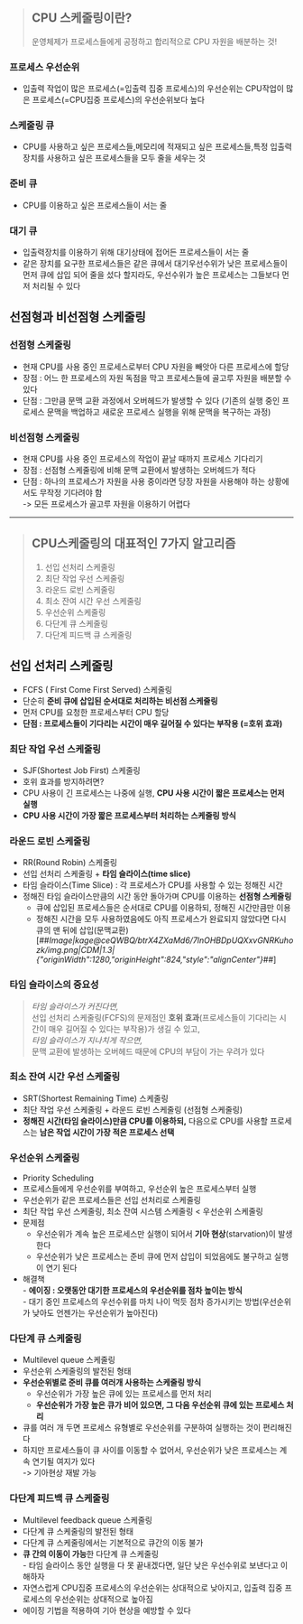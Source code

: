 > ## CPU 스케줄링이란?
> 
> 운영체제가 프로세스들에게 공정하고 합리적으로 CPU 자원을 배분하는 것!

### 프로세스 우선순위

-   입출력 작업이 많은 프로세스(=입출력 집중 프로세스)의 우선순위는 CPU작업이 많은 프로세스(=CPU집중 프로세스)의 우선순위보다 높다

### 스케줄링 큐

-   CPU를 사용하고 싶은 프로세스들,메모리에 적재되고 싶은 프로세스들,특정 입출력장치를 사용하고 싶은 프로세스들을 모두 줄을 세우는 것

### 준비 큐

-   CPU를 이용하고 싶은 프로세스들이 서는 줄

### 대기 큐

-   입출력장치를 이용하기 위해 대기상태에 접어든 프로세스들이 서는 줄
-   같은 장치를 요구한 프로세스들은 같은 큐에서 대기우선수위가 낮은 프로세스들이 먼저 큐에 삽입 되어 줄을 섰다 할지라도, 우선수위가 높은 프로세스는 그들보다 먼저 처리될 수 있다

## 선점형과 비선점형 스케줄링

### 선점형 스케줄링

-   현재 CPU를 사용 중인 프로세스로부터 CPU 자원을 빼앗아 다른 프로세스에 할당
-   장점 : 어느 한 프로세스의 자원 독점을 막고 프로세스들에 골고루 자원을 배분할 수 있다
-   단점 : 그만큼 문맥 교환 과정에서 오버헤드가 발생할 수 있다 (기존의 실행 중인 프로세스 문맥을 백업하고 새로운 프로세스 실행을 위해 문맥을 복구하는 과정)

### 비선점형 스케줄링

-   현재 CPU를 사용 중인 프로세스의 작업이 끝날 때까지 프로세스 기다리기
-   장점 : 선점형 스케줄링에 비해 문맥 교환에서 발생하는 오버헤드가 적다
-   단점 : 하나의 프로세스가 자원을 사용 중이라면 당장 자원을 사용해야 하는 상황에서도 무작정 기다려야 함  
    \-> 모든 프로세스가 골고루 자원을 이용하기 어렵다

---

> ## CPU스케줄링의 대표적인 7가지 알고리즘
> 
> 1.  선입 선처리 스케줄링
> 2.  최단 작업 우선 스케줄링
> 3.  라운드 로빈 스케줄링
> 4.  최소 잔여 시간 우선 스케줄링
> 5.  우선순위 스케줄링
> 6.  다단계 큐 스케줄링
> 7.  다단계 피드백 큐 스케줄링

## 선입 선처리 스케줄링

-   FCFS ( First Come First Served) 스케줄링
-   단순히 **준비 큐에 삽입된 순서대로 처리하는 비선점 스케줄링**
-   먼저 CPU를 요청한 프로세스부터 CPU 할당
-   **단점 : 프로세스들이 기다리는 시간이 매우 길어질 수 있다는 부작용 (=호위 효과)**

### 최단 작업 우선 스케줄링

-   SJF(Shortest Job First) 스케줄링
-   호위 효과를 방지하려면?
-   CPU 사용이 긴 프로세스는 나중에 실행, **CPU 사용 시간이 짧은 프로세스는 먼저 실행**
-   **CPU 사용 시간이 가장 짧은 프로세스부터 처리하는 스케줄링 방식**

### 라운드 로빈 스케줄링

-   RR(Round Robin) 스케줄링
-   선입 선처리 스케줄링 + **타임 슬라이스(time slice)**
-   타임 슬라이스(Time Slice) : 각 프로세스가 CPU를 사용할 수 있는 정해진 시간
-   정해진 타임 슬라이스만큼의 시간 동안 돌아가며 CPU를 이용하는 **선점형 스케줄링**
    -   큐에 삽입된 프로세스들은 순서대로 CPU를 이용하되, 정해진 시간만큼만 이용
    -   정해진 시간을 모두 사용하였음에도 아직 프로세스가 완료되지 않았다면 다시 큐의 맨 뒤에 삽입(문맥교환)  
        [##_Image|kage@ceQWBQ/btrX4ZXaMd6/7lnOHBDpUQXxvGNRKuhozk/img.png|CDM|1.3|{"originWidth":1280,"originHeight":824,"style":"alignCenter"}_##]

### 타임 슬라이스의 중요성

> _타임 슬라이스가 커진다면,_  
> 선입 선처리 스케줄링(FCFS)의 문제점인 **호위 효과**(프로세스들이 기다리는 시간이 매우 길어질 수 있다는 부작용)가 생길 수 있고,  
> _타임 슬라이스가 지나치게 작으면,_  
> 문맥 교환에 발생하는 오버헤드 때문에 CPU의 부담이 가는 우려가 있다

### 최소 잔여 시간 우선 스케줄링

-   SRT(Shortest Remaining Time) 스케줄링
-   최단 작업 우선 스케줄링 + 라운드 로빈 스케줄링 (선점형 스케줄링)
-   **정해진 시간(타임 슬라이스)만큼 CPU를 이용하되,** 다음으로 CPU를 사용할 프로세스는 **남은 작업 시간이 가장 적은 프로세스 선택**

### 우선순위 스케줄링

-   Priority Scheduling
-   프로세스들에게 우선순위를 부여하고, 우선순위 높은 프로세스부터 실행
-   우선순위가 같은 프로세스들은 선입 선처리로 스케줄링
-   최단 작업 우선 스케줄링, 최소 잔여 시스템 스케줄링 < 우선순위 스케줄링
-   문제점
    -   우선순위가 계속 높은 프로세스만 실행이 되어서 **기아 현상**(starvation)이 발생한다
    -   우선순위가 낮은 프로세스는 준비 큐에 먼저 삽입이 되었음에도 불구하고 실행이 연기 된다
-   해결책  
    \- **에이징 : 오랫동안 대기한 프로세스의 우선순위를 점차 높이는 방식**  
    \- 대기 중인 프로세스의 우선수위를 마치 나이 먹듯 점차 증가시키는 방법(우선순위가 낮아도 언젠가는 우선순위가 높아진다)

### 다단계 큐 스케줄링

-   Multilevel queue 스케줄링
-   우선순위 스케줄링의 발전된 형태
-   **우선순위별로 준비 큐를 여러개 사용하는 스케줄링 방식**
    -   우선순위가 가장 높은 큐에 있는 프로세스를 먼저 처리
    -   **우선순위가 가장 높은 큐가 비어 있으면, 그 다음 우선순위 큐에 있는 프로세스 처리**
-   큐를 여러 개 두면 프로세스 유형별로 우선순위를 구분하여 실행하는 것이 편리해진다
-   하지만 프로세스들이 큐 사이를 이동할 수 없어서, 우선순위가 낮은 프로세스는 계속 연기될 여지가 있다  
    \-> 기아현상 재발 가능

### 다단계 피드백 큐 스케줄링

-   Multilevel feedback queue 스케줄링
-   다단계 큐 스케줄링의 발전된 형태
-   다단계 큐 스케줄링에서는 기본적으로 큐간의 이동 불가
-   **큐 간의 이동이 가능**한 다단계 큐 스케줄링  
    \- 타임 슬라이스 동안 실행을 다 못 끝내겠다면, 일단 낮은 우선수위로 보낸다고 이해하자
-   자연스럽게 CPU집중 프로세스의 우선순위는 상대적으로 낮아지고, 입출력 집중 프로세스의 우선순위는 상대적으로 높아짐
-   에이징 기법을 적용하여 기아 현상을 예방할 수 있다